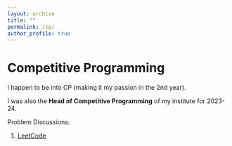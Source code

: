 ```yaml
---
layout: archive
title: ""
permalink: /cp/
author_profile: true
---
```


# Competitive Programming

I happen to be into CP (making it my passion in the 2nd year).

I was also the **Head of Competitive Programming** of my institute for 2023-24.

Problem Discussions:

1. [LeetCode](./lc.md)